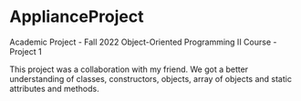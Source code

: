 # ApplianceProject
Academic Project - Fall 2022
Object-Oriented Programming II Course - Project 1 

This project was a collaboration with my friend. We got a better understanding of classes, constructors,
objects, array of objects and static attributes and methods.
